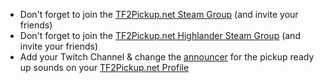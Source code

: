 - Don't forget to join the [TF2Pickup.net Steam Group](http://steamcommunity.com/groups/TF2PickupNET) (and invite your friends)
- Don't forget to join the [TF2Pickup.net Highlander Steam Group](http://steamcommunity.com/groups/TF2PickupNETHL) (and invite your friends)
- Add your Twitch Channel & change the [announcer](/announcers) for the pickup ready up sounds on your [TF2Pickup.net Profile](/profile)
